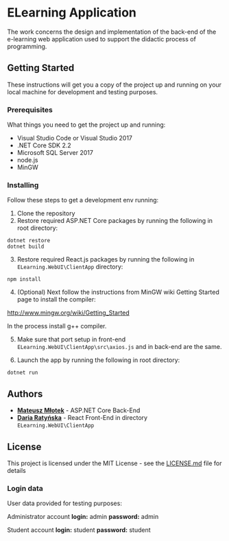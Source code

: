 # ELearning Application

The work concerns the design and implementation of the back-end of the e-learning web application used to support the didactic process of programming.

## Getting Started

These instructions will get you a copy of the project up and running on your local machine for development and testing purposes.

### Prerequisites

What things you need to get the project up and running:

* Visual Studio Code or Visual Studio 2017
* .NET Core SDK 2.2
* Microsoft SQL Server 2017
* node.js
* MinGW

### Installing

Follow these steps to get a development env running:

1. Clone the repository
2. Restore required ASP.NET Core packages by running the following in root directory:

```
dotnet restore
dotnet build
```

3. Restore required React.js packages by running the following in `ELearning.WebUI\ClientApp` directory:

```
npm install
```

4. (Optional) Next follow the instructions from MinGW wiki Getting Started page to install the compiler:

http://www.mingw.org/wiki/Getting_Started

In the process install g++ compiler.

5. Make sure that port setup in front-end `ELearning.WebUI\ClientApp\src\axios.js` and in back-end are the same. 

6. Launch the app by running the following in root directory:

```
dotnet run
```

## Authors

* **[Mateusz Młotek](https://github.com/MKafar)** - ASP.NET Core Back-End
* **[Daria Ratyńska](https://github.com/peacchy)** - React Front-End in directory `ELearning.WebUI\ClientApp`

## License

This project is licensed under the MIT License - see the [LICENSE.md](LICENSE.md) file for details

### Login data

User data provided for testing purposes:

Administrator account
  **login:** admin
  **password:** admin 

Student account
  **login:** student
  **password:** student
